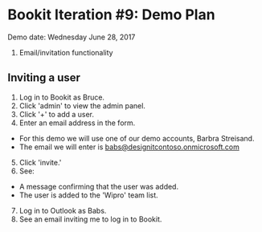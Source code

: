 
# Bookit Iteration #9: Demo Plan

Demo date: Wednesday June 28, 2017

1) Email/invitation functionality

## Inviting a user

1) Log in to Bookit as Bruce.
2) Click 'admin' to view the admin panel.
3) Click '+' to add a user.
4) Enter an email address in the form.
- For this demo we will use one of our demo accounts, Barbra Streisand.
- The email we will enter is babs@designitcontoso.onmicrosoft.com
5) Click 'invite.'
6) See:
- A message confirming that the user was added.
- The user is added to the 'Wipro' team list.
7) Log in to Outlook as Babs.
8) See an email inviting me to log in to Bookit.
